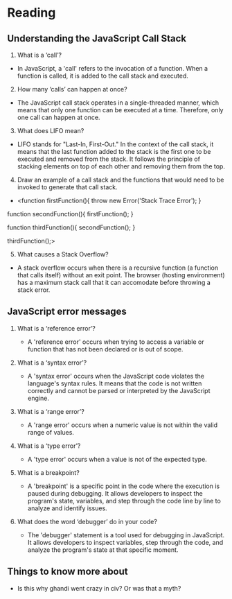 # Reading

## Understanding the JavaScript Call Stack

1. What is a ‘call’?
+ In JavaScript, a 'call' refers to the invocation of a function. When a function is called, it is added to the call stack and executed.
2. How many ‘calls’ can happen at once?
+ The JavaScript call stack operates in a single-threaded manner, which means that only one function can be executed at a time. Therefore, only one call can happen at once.
3. What does LIFO mean?
+ LIFO stands for "Last-In, First-Out." In the context of the call stack, it means that the last function added to the stack is the first one to be executed and removed from the stack. It follows the principle of stacking elements on top of each other and removing them from the top.
4. Draw an example of a call stack and the functions that would need to be invoked to generate that call stack.
+ <function firstFunction(){
  throw new Error('Stack Trace Error');
}

function secondFunction(){
  firstFunction();
}

function thirdFunction(){
  secondFunction();
}

thirdFunction();>

5. What causes a Stack Overflow?
+ A stack overflow occurs when there is a recursive function (a function that calls itself) without an exit point. The browser (hosting environment) has a maximum stack call that it can accomodate before throwing a stack error.


## JavaScript error messages

1. What is a ‘reference error’?
   + A 'reference error' occurs when trying to access a variable or function that has not been declared or is out of scope.

2. What is a ‘syntax error’?
   + A 'syntax error' occurs when the JavaScript code violates the language's syntax rules. It means that the code is not written correctly and cannot be parsed or interpreted by the JavaScript engine.

3. What is a ‘range error’?
   + A 'range error' occurs when a numeric value is not within the valid range of values.

4. What is a ‘type error’?
   + A 'type error' occurs when a value is not of the expected type.

5. What is a breakpoint?
   + A 'breakpoint' is a specific point in the code where the execution is paused during debugging. It allows developers to inspect the program's state, variables, and step through the code line by line to analyze and identify issues.

6. What does the word ‘debugger’ do in your code?
   + The 'debugger' statement is a tool used for debugging in JavaScript. It allows developers to inspect variables, step through the code, and analyze the program's state at that specific moment.

## Things to know more about

+ Is this why ghandi went crazy in civ? Or was that a myth?
